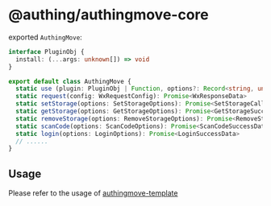 # @authing/authingmove-core

exported `AuthingMove`:

``` typescript
interface PluginObj {
  install: (...args: unknown[]) => void
}

export default class AuthingMove {
  static use (plugin: PluginObj | Function, options?: Record<string, unknown>): void
  static request(config: WxRequestConfig): Promise<WxResponseData>
  static setStorage(options: SetStorageOptions): Promise<SetStorageCallbackData>
  static getStorage(options: GetStorageOptions): Promise<GetStorageSuccessData>
  static removeStorage(options: RemoveStorageOptions): Promise<RemoveStorageSuccessData>
  static scanCode(options: ScanCodeOptions): Promise<ScanCodeSuccessData>
  static login(options: LoginOptions): Promise<LoginSuccessData>
  // ......
}

```

## Usage

Please refer to the usage of [authingmove-template](https://github.com/Authing/authingmove-template#usage)
